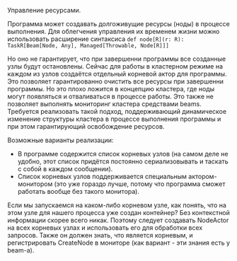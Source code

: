 Управление ресурсами.

Программа может создавать долгоживущие ресурсы (ноды) в процессе выполнения. 
Для облегчения управления их временем жизни можно использовать расширение 
синтаксиса ```def node[R](r: R): TaskR[Beam[Node, Any], Managed[Throwable, Node[R]]]```

Но оно не гарантирует, что при завершенни программы все созданные узлы будут 
остановлены. Сейчас для работы в кластерном режиме на каждом из узлов создаётся 
отдельный корневой актор для программы. Это позволяет гарантированно очистить 
все ресурсы при завершенни программы. Но это плохо ложится в концепцию кластера,
где ноды могут появляться и отваливаться в процессе работы. Это также не 
позволяет выполнять мониторинг кластера средствами beams. Требуется реализовать
такой подход, поддерживающий динамическое изменение структуры кластера в 
процессе выполнения программы и при этом гарантирующий освобождение ресурсов.

Возможные варианты реализации:
- В программе содержится список корневых узлов (на самом деле не удобно, этот 
список придётся постоянно сериализовывать и таскать с собой в каждом сообщении).
- Список корневых узлов поддерживается специальным актором-монитором (это уже 
гораздо лучше, потому что программа сможет работать вообще без такого монитора).

Если мы запускаемся на каком-либо корневом узле, как понять, что на этом узле 
для нашего процесса уже создан контейнер? Без контекстной информации скорее всего 
никак. Поэтому следует создавать NodeActor на всех корневых узлах и использовать
его для обработки всех запросов. Также он должен знать, что является корневым, 
и регистрировать CreateNode в мониторе (как вариант - эти знания есть у beam-а).